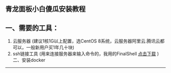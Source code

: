青龙面板小白傻瓜安装教程
-------
一、需要的工具：
-------
1. 云服务器 (建议1核1G以上配置，选CentOS 8系统，云服务器阿里云.腾讯云都可以，一般新用户买1年几十块)<br>
2. ssh链接工具 (用来连接服务器来输入命令的，我用的FinalShell  [点击下载](http://www.hostbuf.com/downloads/finalshell_install.exe) )<br>
二、安装docker
-------
